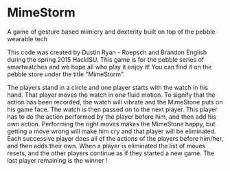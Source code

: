 # MimeStorm
A game of gesture based mimicry and dexterity built on top of the pebble wearable tech

This code was created by Dustin Ryan - Roepsch and Brandon English during the spring 2015 HackISU. This game is for the pebble series of smartwatches and we hope all who play it enjoy it! You can find it on the pebble store under the title "MimeStorm".


The players stand in a circle and one player starts with the watch in his hand. That player moves the watch in one fluid motion. To signify that the action has been recorded, the watch will vibrate and the MimeStone puts on his game face. The watch is then passed on to the next player. This player has to do the action performed by the player before him, and then add his own action. Performing the right moves makes the MimeStone happy, but getting a move wrong will make him cry and that player will be eliminated. Each successive player does all of the actions of the players before him/her, and then adds their own. When a player is eliminated the list of moves resets, and the other players continue as if they started a new game. The last player remaining is the winner !

